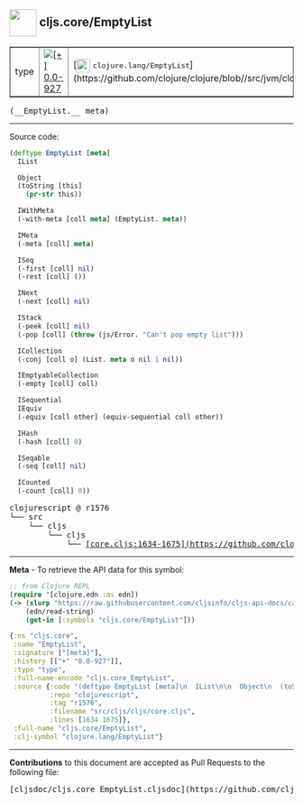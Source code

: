 ## <img width="48px" valign="middle" src="http://i.imgur.com/Hi20huC.png"> cljs.core/EmptyList

 <table border="1">
<tr>

<td>type</td>
<td><a href="https://github.com/cljsinfo/cljs-api-docs/tree/0.0-927"><img valign="middle" alt="[+] 0.0-927" src="https://img.shields.io/badge/+-0.0--927-lightgrey.svg"></a> </td>
<td>
[<img height="24px" valign="middle" src="http://i.imgur.com/1GjPKvB.png"> <samp>clojure.lang/EmptyList</samp>](https://github.com/clojure/clojure/blob//src/jvm/clojure/lang/PersistentList.java)
</td>
</tr>
</table>

 <samp>
(__EmptyList.__ meta)<br>
</samp>

---





Source code:

```clj
(deftype EmptyList [meta]
  IList

  Object
  (toString [this]
    (pr-str this))

  IWithMeta
  (-with-meta [coll meta] (EmptyList. meta))

  IMeta
  (-meta [coll] meta)

  ISeq
  (-first [coll] nil)
  (-rest [coll] ())

  INext
  (-next [coll] nil)

  IStack
  (-peek [coll] nil)
  (-pop [coll] (throw (js/Error. "Can't pop empty list")))

  ICollection
  (-conj [coll o] (List. meta o nil 1 nil))

  IEmptyableCollection
  (-empty [coll] coll)

  ISequential
  IEquiv
  (-equiv [coll other] (equiv-sequential coll other))

  IHash
  (-hash [coll] 0)

  ISeqable
  (-seq [coll] nil)

  ICounted
  (-count [coll] 0))
```

 <pre>
clojurescript @ r1576
└── src
    └── cljs
        └── cljs
            └── <ins>[core.cljs:1634-1675](https://github.com/clojure/clojurescript/blob/r1576/src/cljs/cljs/core.cljs#L1634-L1675)</ins>
</pre>


---

__Meta__ - To retrieve the API data for this symbol:

```clj
;; from Clojure REPL
(require '[clojure.edn :as edn])
(-> (slurp "https://raw.githubusercontent.com/cljsinfo/cljs-api-docs/catalog/cljs-api.edn")
    (edn/read-string)
    (get-in [:symbols "cljs.core/EmptyList"]))
```

```clj
{:ns "cljs.core",
 :name "EmptyList",
 :signature ["[meta]"],
 :history [["+" "0.0-927"]],
 :type "type",
 :full-name-encode "cljs.core_EmptyList",
 :source {:code "(deftype EmptyList [meta]\n  IList\n\n  Object\n  (toString [this]\n    (pr-str this))\n\n  IWithMeta\n  (-with-meta [coll meta] (EmptyList. meta))\n\n  IMeta\n  (-meta [coll] meta)\n\n  ISeq\n  (-first [coll] nil)\n  (-rest [coll] ())\n\n  INext\n  (-next [coll] nil)\n\n  IStack\n  (-peek [coll] nil)\n  (-pop [coll] (throw (js/Error. \"Can't pop empty list\")))\n\n  ICollection\n  (-conj [coll o] (List. meta o nil 1 nil))\n\n  IEmptyableCollection\n  (-empty [coll] coll)\n\n  ISequential\n  IEquiv\n  (-equiv [coll other] (equiv-sequential coll other))\n\n  IHash\n  (-hash [coll] 0)\n\n  ISeqable\n  (-seq [coll] nil)\n\n  ICounted\n  (-count [coll] 0))",
          :repo "clojurescript",
          :tag "r1576",
          :filename "src/cljs/cljs/core.cljs",
          :lines [1634 1675]},
 :full-name "cljs.core/EmptyList",
 :clj-symbol "clojure.lang/EmptyList"}

```

---

__Contributions__ to this document are accepted as Pull Requests to the following file:

 <pre>
[cljsdoc/cljs.core_EmptyList.cljsdoc](https://github.com/cljsinfo/cljs-api-docs/blob/master/cljsdoc/cljs.core_EmptyList.cljsdoc)
</pre>

